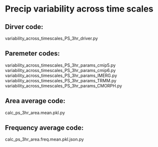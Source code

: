 # Precip variability across time scales

## Dirver code:
variability_across_timescales_PS_3hr_driver.py

## Paremeter codes:
variability_across_timescales_PS_3hr_params_cmip5.py   
variability_across_timescales_PS_3hr_params_cmip6.py   
variability_across_timescales_PS_3hr_params_IMERG.py   
variability_across_timescales_PS_3hr_params_TRMM.py   
variability_across_timescales_PS_3hr_params_CMORPH.py

## Area average code:
calc_ps_3hr_area.mean.pkl.py

## Frequency average code:
calc_ps_3hr_area.freq.mean.pkl.json.py
